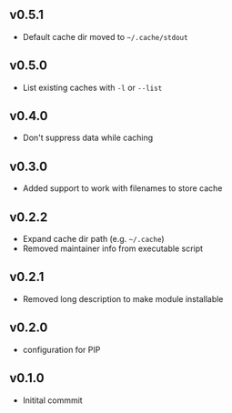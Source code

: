 ## v0.5.1

* Default cache dir moved to `~/.cache/stdout`

## v0.5.0

* List existing caches with `-l` or  `--list`

## v0.4.0

* Don't suppress data while caching

## v0.3.0

* Added support to work with filenames to store cache

## v0.2.2

* Expand cache dir path (e.g. `~/.cache`)
* Removed maintainer info from executable script

## v0.2.1

* Removed long description to make module installable

## v0.2.0

* configuration for PIP

## v0.1.0

* Initital commmit
